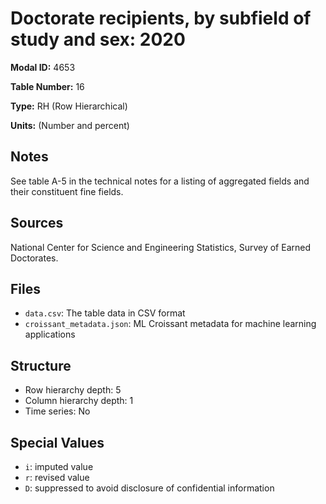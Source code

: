 # Doctorate recipients, by subfield of study and sex: 2020

**Modal ID:** 4653

**Table Number:** 16

**Type:** RH (Row Hierarchical)

**Units:** (Number and percent)

## Notes

See table A-5 in the technical notes for a listing of aggregated fields and their constituent fine fields.

## Sources

National Center for Science and Engineering Statistics, Survey of Earned Doctorates.

## Files

- `data.csv`: The table data in CSV format
- `croissant_metadata.json`: ML Croissant metadata for machine learning applications

## Structure

- Row hierarchy depth: 5
- Column hierarchy depth: 1
- Time series: No

## Special Values

- `i`: imputed value
- `r`: revised value
- `D`: suppressed to avoid disclosure of confidential information
